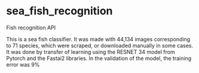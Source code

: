 # sea_fish_recognition
Fish recognition API

This is a sea fish classifier.  It was made with 44,134 images corresponding to 71 species, which were scraped, or downloaded manually in some cases. It was done by transfer of learning using the RESNET 34 model from Pytorch and the Fastai2 libraries. In the validation of the model, the training error was 9%
